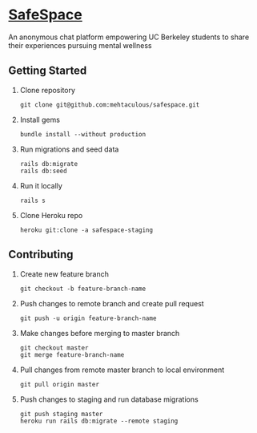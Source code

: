 # [SafeSpace](https://safespace-staging.herokuapp.com)

An anonymous chat platform empowering UC Berkeley students to share their experiences pursuing mental wellness


## Getting Started

1. Clone repository
   ```
   git clone git@github.com:mehtaculous/safespace.git
   ```

2. Install gems
   ```
   bundle install --without production
   ```

3. Run migrations and seed data
   ```
   rails db:migrate
   rails db:seed
   ```

4. Run it locally
   ```
   rails s
   ```

5. Clone Heroku repo
   ```
   heroku git:clone -a safespace-staging
   ```

## Contributing

1. Create new feature branch
   ```
   git checkout -b feature-branch-name
   ```

2. Push changes to remote branch and create pull request
   ```
   git push -u origin feature-branch-name
   ```

3. Make changes before merging to master branch
   ```
   git checkout master
   git merge feature-branch-name
   ```

4. Pull changes from remote master branch to local environment
   ```
   git pull origin master
   ```

5. Push changes to staging and run database migrations
   ```
   git push staging master
   heroku run rails db:migrate --remote staging
   ```
